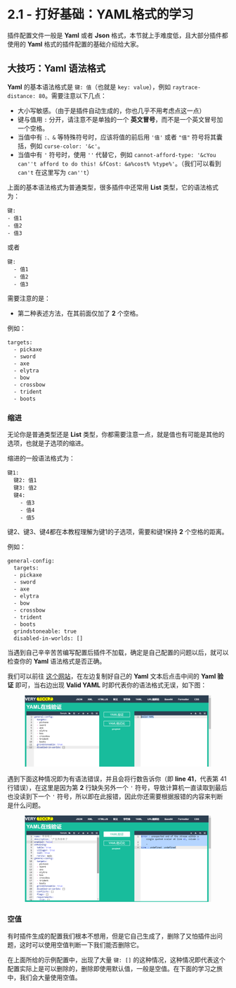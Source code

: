# 2.1 - 打好基础：YAML格式的学习

插件配置文件一般是 **Yaml** 或者 **Json** 格式，本节就上手难度低，且大部分插件都使用的 **Yaml** 格式的插件配置的基础介绍给大家。

## 大技巧：Yaml 语法格式

**Yaml** 的基本语法格式是 `键: 值`（也就是 `key: value`），例如 `raytrace-distance: 80`。需要注意以下几点：

* 大小写敏感。（由于是插件自动生成的，你也几乎不用考虑点这一点）
* 键与值用 `:` 分开，请注意不是单独的一个 **英文冒号**，而不是一个英文冒号加一个空格。
* 当值中有 `:、&` 等特殊符号时，应该将值的前后用 `'值'` 或者 `"值"` 符号将其囊括，例如 `curse-color: '&c'`。
* 当值中有 `'` 符号时，使用 `''` 代替它，例如 `cannot-afford-type: '&cYou can''t afford to do this! &fCost: &a%cost% %type%'`。（我们可以看到 `can't` 在这里写为 `can''t`）

上面的基本语法格式为普通类型，很多插件中还常用 **List** 类型，它的语法格式为：

```
键:
- 值1
- 值2
- 值3
```

或者

```
键:
  - 值1
  - 值2
  - 值3
```

需要注意的是：

* 第二种表述方法，在其前面仅加了 **2** 个空格。

例如：

```
targets:
  - pickaxe
  - sword
  - axe
  - elytra
  - bow
  - crossbow
  - trident
  - boots
```

### 缩进

无论你是普通类型还是 **List** 类型，你都需要注意一点，就是值也有可能是其他的选项，也就是子选项的缩进。

缩进的一般语法格式为：

```
键1:
  键2: 值1
  键3: 值2
  键4: 
    - 值3
    - 值4
    - 值5
```

键2、键3、键4都在本教程理解为键1的子选项，需要和键1保持 **2** 个空格的距离。

例如：

```
general-config:
  targets:
  - pickaxe
  - sword
  - axe
  - elytra
  - bow
  - crossbow
  - trident
  - boots
  grindstoneable: true
  disabled-in-worlds: []
```

当遇到自己辛辛苦苦编写配置后插件不加载，确定是自己配置的问题以后，就可以检查你的 **Yaml** 语法格式是否正确。

我们可以前往 [这个网站](https://verytoolz.com/yaml-validator.html)，在左边复制好自己的 **Yaml** 文本后点击中间的 **Yaml 验证** 即可，当右边出现 **Valid YAML** 时即代表你的语法格式无误，如下图：

<figure><img src="../.gitbook/assets/屏幕截图 2022-07-25 084733.png" alt=""><figcaption></figcaption></figure>

遇到下面这种情况即为有语法错误，并且会将行数告诉你（即 **line 41**，代表第 41 行错误），在这里是因为第 **2** 行缺失另外一个 `'` 符号，导致计算机一直读取到最后也没读到下一个 `'` 符号，所以即在此报错，因此你还需要根据报错的内容来判断是什么问题。

<figure><img src="../.gitbook/assets/屏幕截图 2022-07-25 084856.png" alt=""><figcaption></figcaption></figure>

### 空值

有时插件生成的配置我们根本不想用，但是它自己生成了，删除了又怕插件出问题，这时可以使用空值判断一下我们能否删除它。

在上面所给的示例配置中，出现了大量 `键: []` 的这种情况，这种情况即代表这个配置实际上是可以删除的，删除即使用默认值，一般是空值。在下面的学习之旅中，我们会大量使用空值。
